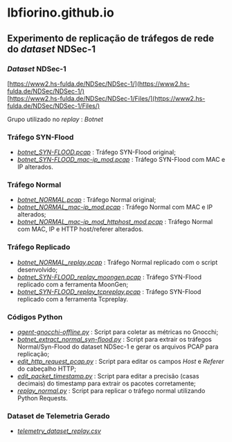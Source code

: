 # lbfiorino.github.io

## Experimento de replicação de tráfegos de rede do _dataset_ NDSec-1

### _Dataset_ NDSec-1
[https://www2.hs-fulda.de/NDSec/NDSec-1/](https://www2.hs-fulda.de/NDSec/NDSec-1/)  
[https://www2.hs-fulda.de/NDSec/NDSec-1/Files/](https://www2.hs-fulda.de/NDSec/NDSec-1/Files/)  

Grupo utilizado no _replay_ : *Botnet*

### Tráfego SYN-Flood
 - *[botnet_SYN-FLOOD.pcap](replay-ndsec1/botnet_SYN-FLOOD.pcap)* : Tráfego SYN-Flood original;
 - *[botnet_SYN-FLOOD_mac-ip_mod.pcap](replay-ndsec1/botnet_SYN-FLOOD_mac-ip_mod.pcap)* : Tráfego SYN-Flood com MAC e IP alterados.
 
### Tráfego Normal
 - *[botnet_NORMAL.pcap](replay-ndsec1/botnet_NORMAL.pcap)* : Tráfego Normal original;
 - *[botnet_NORMAL_mac-ip_mod.pcap](replay-ndsec1/botnet_NORMAL_mac-ip_mod.pcap)* : Tráfego Normal com MAC e IP alterados;
 - *[botnet_NORMAL_mac-ip_mod_httphost_mod.pcap](replay-ndsec1/botnet_NORMAL_mac-ip_mod_httphost_mod.pcap)* : Tráfego Normal com MAC, IP e HTTP host/referer alterados.


### Tráfego Replicado
 - *[botnet_NORMAL_replay.pcap](replay-ndsec1/botnet_NORMAL_replay.pcap)* : Tráfego Normal replicado com o script desenvolvido;
 - *[botnet_SYN-FLOOD_replay_moongen.pcap](replay-ndsec1/botnet_SYN-FLOOD_replay_moongen.pcap)* : Tráfego SYN-Flood replicado com a ferramenta MoonGen;
 - *[botnet_SYN-FLOOD_replay_tcpreplay.pcap](replay-ndsec1/botnet_SYN-FLOOD_replay_tcpreplay.pcap)* : Tráfego SYN-Flood replicado com a ferramenta Tcpreplay.


### Códigos Python
 - *[agent-gnocchi-offline.py](replay-ndsec1/agent-gnocchi-offline.py)* : Script para coletar as métricas no Gnocchi;
 - *[botnet_extract_normal_syn-flood.py](replay-ndsec1/botnet_extract_normal_syn-flood.py)* : Script para extrair os tráfegos Normal/Syn-Flood do dataset NDSec-1 e gerar os arquivos PCAP para replicação;
 - *[edit_http_request_pcap.py](replay-ndsec1/edit_http_request_pcap.py)* : Script para editar os campos *Host* e *Referer* do cabeçalho HTTP;
 - *[edit_packet_timestamp.py](replay-ndsec1/edit_packet_timestamp.py)* : Script para editar a precisão (casas decimais) do timestamp para extrair os pacotes corretamente;
 - *[replay_normal.py](replay-ndsec1/replay_normal.py)* : Script para replicar o tráfego normal utilizando Python Requests.


### Dataset de Telemetria Gerado
 - *[telemetry_dataset_replay.csv](replay-ndsec1/telemetry_dataset_replay.csv)*
 
